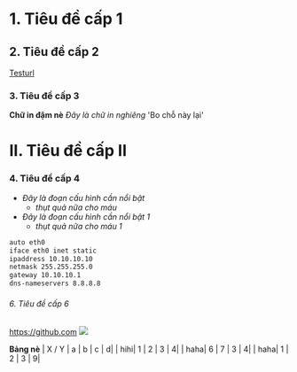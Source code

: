 # 1. Tiêu đề cấp 1
## 2. Tiêu đề cấp 2
[Testurl](https://github.com)
### 3. Tiêu đề cấp 3
**Chữ in đậm nè**
*Đây là chữ in nghiêng*
'Bo chỗ này lại'
# II. Tiêu đề cấp II
### 4. Tiêu đề cấp 4
- *Đây là đoạn cấu hình cần nổi bật*
  - *thụt quả nữa cho máu*
- *Đây là đoạn cấu hình cần nổi bật 1*
  - *thụt quả nữa cho máu 1*
```sh
auto eth0
iface eth0 inet static
ipaddress 10.10.10.10
netmask 255.255.255.0
gateway 10.10.10.1
dns-nameservers 8.8.8.8
```

###### 6. Tiêu đề cấp 6
https://github.com
<img src=https://gifyu.com/image/SKUTs>

**Bảng nè**
| X / Y | a | b | c | d|
| hihi| 1 | 2 | 3 | 4|
| haha| 6 | 7 | 3 | 4|
| haha| 1 | 2 | 3 | 9|